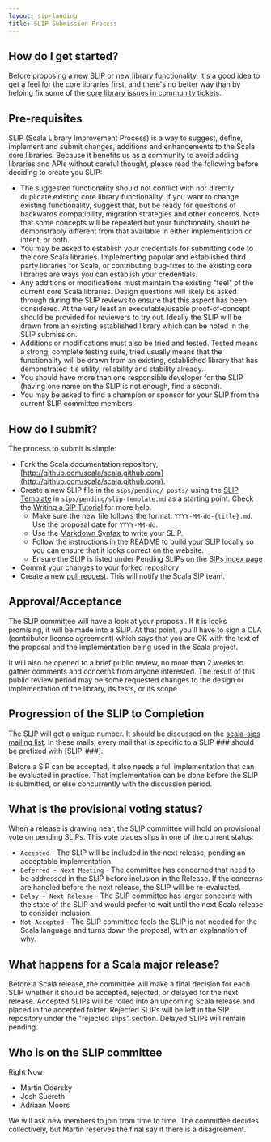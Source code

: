 ```yaml
---
layout: sip-landing
title: SLIP Submission Process
---
```


## How do I get started? ##

Before proposing a new SLIP or new library functionality, it's a good idea
to get a feel for the core libraries first, and there's no better way than
by helping fix some of the 
[core library issues in community tickets](http://scala-lang.org/contribute/#community_tickets).

## Pre-requisites

SLIP (Scala Library Improvement Process) is a way to suggest, define, implement and submit
changes, additions and enhancements to the Scala core libraries. Because it benefits us
as a community to avoid adding libraries and APIs without careful thought, please read the
following before deciding to create you SLIP:

* The suggested functionality should not conflict with nor directly duplicate existing core library functionality.  If you want to change existing functionality, suggest that, but be ready for questions of
  backwards compatibility, migration strategies and other concerns. Note that some concepts will be repeated but your functionality should be demonstrably different from that available in either implementation or intent, or both.
* You may be asked to establish your credentials for submitting code to the core Scala libraries. Implementing popular and established third party libraries for Scala, or contributing bug-fixes to the existing core libraries are ways you can establish your credentials.
* Any additions or modifications must maintain the existing "feel" of the current core Scala libraries.
  Design questions will likely be asked through during the SLIP reviews to ensure that
  this aspect has been considered. At the very least an executable/usable proof-of-concept should be provided for reviewers to try out. Ideally the SLIP will be drawn from an existing established library which can be noted in the SLIP submission.
* Additions or modifications must also be tried and tested. Tested means a strong, complete
  testing suite, tried usually means that the functionality will be drawn from an existing,
  established library that has demonstrated it's utility, reliability and stability already.
* You should have more than one responsible developer for the SLIP (having one name on the SLIP is not enough, find a second).
* You may be asked to find a champion or sponsor for your SLIP from the current SLIP committee members.

## How do I submit? ##

The process to submit is simple:

* Fork the Scala documentation repository, [http://github.com/scala/scala.github.com](http://github.com/scala/scala.github.com).
* Create a new SLIP file in the `sips/pending/_posts/` using the [SLIP Template](./slip-template.html) in
  `sips/pending/slip-template.md` as
  a starting point. Check the [Writing a SIP Tutorial](sip-tutorial.html) for more help.
  * Make sure the new file follows the format:  `YYYY-MM-dd-{title}.md`.  Use the proposal date for `YYYY-MM-dd`.
  * Use the [Markdown Syntax](http://daringfireball.net/projects/markdown/syntax) to write your SLIP.
  * Follow the instructions in the [README](https://github.com/scala/scala.github.com/blob/gh-pages/README.md)
    to build your SLIP locally so you can ensure that it looks correct on the website.
  * Ensure the SLIP is listed under Pending SLIPs on the [SIPs index page](./index.html)
* Commit your changes to your forked repository
* Create a new [pull request](https://github.com/scala/scala.github.com/pull/new/gh-pages).  This will notify the Scala SIP team.

## Approval/Acceptance ##

The SLIP committee will have a look at your proposal. If it is looks promising, it will be made into a SLIP. At that point, you'll have to sign a CLA (contributor license agreement) which says that you are OK with the text of the proposal and the implementation being used in the Scala project.

It will also be opened to a brief public review, no more than 2 weeks to gather comments and concerns from anyone interested.
The result of this public review period may be some requested changes to the design or implementation
of the library, its tests, or its scope.

## Progression of the SLIP to Completion ##

The SLIP will get a unique number. It should be discussed on the [scala-sips mailing list](https://groups.google.com/forum/#!forum/scala-sips).
In these mails, every mail that is specific to a SLIP ### should be prefixed with \[SLIP-###\].

Before a SIP can be accepted, it also needs a full implementation that can be evaluated in practice. That implementation can be done before the SLIP is submitted, or else concurrently with the discussion period.

## What is the provisional voting status? ##

When a release is drawing near, the SLIP committee will hold on provisional vote on pending SLIPs.  This vote places slips in one of the current status:

* `Accepted` - The SLIP will be included in the next release, pending an acceptable implementation.
* `Deferred - Next Meeting` - The committee has concerned that need to be addressed in the SLIP before inclusion in the Release. If the concerns are handled before the next release, the SLIP will be re-evaluated.
* `Delay - Next Release` - The SLIP committee has larger concerns with the state of the SLIP and would prefer to wait until the next Scala release to consider inclusion.
* `Not Accepted` - The SLIP committee feels the SLIP is not needed for the Scala language and turns down the proposal, with an explanation of why.

## What happens for a Scala major release? ##

Before a Scala release, the committee will make a final decision for each SLIP whether it should be accepted, rejected, or delayed for the next release. Accepted SLIPs will be rolled into an upcoming Scala release and placed in the accepted folder.  Rejected SLIPs will be left in the SIP repository under the "rejected slips" section.  Delayed SLIPs will remain pending.


## Who is on the SLIP committee ##

Right Now:

* Martin Odersky
* Josh Suereth
* Adriaan Moors

We will ask new members to join from time to time.   The committee decides collectively, but Martin reserves the final say if there is a disagreement.
